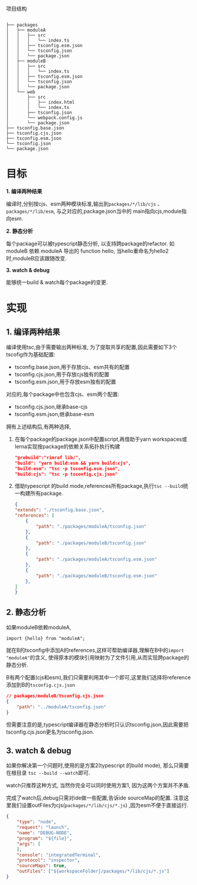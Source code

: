 项目结构

```

├── packages
│   ├── moduleA
│   │   ├── src
│   │   │   └── index.ts
│   │   ├── tsconfig.esm.json
│   │   └── tsconfig.json
│   │   └── package.json
│   ├── moduleB
│   │   ├── src
│   │   │   └── index.ts
│   │   ├── tsconfig.esm.json
│   │   └── tsconfig.json
│   │   └── package.json
│   └── web
│       ├── src
│       │   ├── index.html
│       │   └── index.ts
│       ├── tsconfig.json
│       └── webpack.config.js
│       └── package.json
├── tsconfig.base.json
├── tsconfig.cjs.json
├── tsconfig.esm.json
└── tsconfig.json
└── package.json
```

# 目标

**1. 编译两种结果**

 编译时,分别按cjs、esm两种模块标准,输出到`packages/*/lib/cjs` 、`packages/*/lib/esm`, 与之对应的,package.json当中的 main指向cjs,module指向esm.

**2. 静态分析**

 每个package可以被typescript静态分析, 以支持跨package的refactor. 如 moduleB 依赖 moduleA 导出的 function hello, 当hello重命名为hello2时,moduleB应该跟随改变.

**3. watch & debug**

能够统一build & watch每个package的变更.

# 实现

## 1. 编译两种结果

编译使用tsc,由于需要输出两种标准, 为了提取共享的配置,因此需要如下3个tscofig作为基础配置:

- tsconfig.base.json,用于存放cjs、esm共有的配置
- tsconfig.cjs.json,用于存放cjs独有的配置
- tsconfig.esm.json,用于存放esm独有的配置

对应的,每个package中也包含cjs、esm两个配置:

- tsconfig.cjs.json,继承base-cjs
- tsconfig.esm.json,继承base-esm

拥有上述结构后,有两种选择,

1. 在每个package的package.json中配置script,再借助于yarn workspaces或lerna实现按package的依赖关系拓扑执行构建

	```json
	"prebuild":"rimraf lib/",
	"build": "yarn build:esm && yarn build:cjs",
	"build:esm": "tsc -p tsconfig.esm.json",
	"build:cjs": "tsc -p tsconfig.cjs.json"
	```

2. 借助typescript 的build mode,references所有package,执行`tsc --build`统一构建所有package. 

	```json
	{
	"extends": "./tsconfig.base.json",
	"references": [
		{
			"path": "./packages/moduleA/tsconfig.json"
		},
		{
			"path": "./packages/moduleB/tsconfig.json"
		},
		{
			"path": "./packages/moduleA/tsconfig.esm.json"
		},
		{
			"path": "./packages/moduleB/tsconfig.esm.json"
		},
	]
	}
	```

## 2. 静态分析

如果moduleB依赖moduleA, 

```
import {hello} from "moduleA";
```

就在B的tsconfig中添加A的references,这样可帮助编译器,理解在B中的`import "moduleA"`的含义, 使得原本的模块引用映射为了文件引用,从而实现跨package的静态分析. 

B有两个配置(cjs和esm),我们只需要利用其中一个即可,这里我们选择将reference添加到B的`tsconfig.cjs.json`

```json
// packages/moduleB/tsconfig.cjs.json
{
	"path": "../moduleA/tsconfig.json"
}
```

但需要注意的是,typescript编译器在静态分析时只认识tsconfig.json,因此需要把tsconfig.cjs.json更名为tsconfig.json. 

## 3. watch & debug

如果你解决第一个问题时,使用的是方案2(typescript 的build mode), 那么只需要在根目录 `tsc --build --watch`即可.

watch只推荐这种方式, 当然你完全可以同时使用方案1, 因为这两个方案并不矛盾.

完成了watch后,debug只需对ide做一些配置,告诉ide sourceMap的配置. 注意这里我们设置outFiles为cjs(`packages/*/lib/cjs/*.js`) ,因为esm不便于直接运行.

```json
{
	"type": "node",
	"request": "launch",
	"name": "DEBUG-NODE",
	"program": "${file}",
	"args": [
	],
	"console": "integratedTerminal",
	"protocol": "inspector",
	"sourceMaps": true,
	"outFiles": ["${workspaceFolder}/packages/*/lib/cjs/*.js"]
}
```